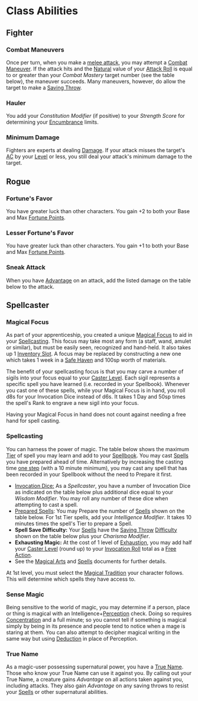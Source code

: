 # Class Abilities

## Fighter

### Combat Maneuvers
Once per turn, when you make a [melee attack](Combat.md#melee%20attacks), you may attempt a [Combat Maneuver](Combat.md#combat%20maneuvers).  If the attack hits and the [Natural](CoreRules.md#Natural%20Roll) value of your [Attack Roll](CoreRules.md#attack%20roll) is equal to or greater than your *Combat Mastery* target number (see the table below), the maneuver succeeds.  Many maneuvers, however, do allow the target to make a [Saving Throw](CoreRules.md#saving%20throw).

### Hauler
You add your *Constitution Modifier* (if positive) to your *Strength Score* for determining your [Encumbrance](EncumbranceAndEquipment.md#encumbrance) limits.

### Minimum Damage
Fighters are experts at dealing [Damage](Combat.md#damage).  If your attack misses the target's [AC](Combat.md#attacking%20an%20enemy) by your [Level](ExperienceAndLevels.md) or less, you still deal your attack's minimum damage to the target.

## Rogue

### Fortune's Favor
You have greater luck than other characters. You gain +2 to both your Base and Max [Fortune Points](CoreRules.md#fortune).

### Lesser Fortune's Favor
You have greater luck than other characters. You gain +1 to both your Base and Max [Fortune Points](CoreRules.md#fortune).

### Sneak Attack
When you have [Advantage](CoreRules.md#advantage%20and%20disadvantage) on an attack, add the listed damage on the table below to the attack.

## Spellcaster

### Magical Focus
As part of your apprenticeship, you created a unique [Magical Focus](MagicalArts.md#magical%20focus) to aid in your [Spellcasting](MagicalArts.md).  This focus may take most any form (a staff, wand, amulet or similar), but must be easily seen, recognized and hand-held.  It also takes up 1 [Inventory Slot](EncumbranceAndEquipment.md#encumbrance).  A focus may be replaced by constructing a new one which takes 1 week in a [Safe Haven](Combat.md#extended%20rest) and 100sp worth of materials.

The benefit of your spellcasting focus is that you may carve a number of sigils into your focus equal to your [Caster Level](Glossary.md#caster%20level).  Each sigil represents a specific spell you have learned (i.e. recorded in your Spellbook).  Whenever you cast one of these spells, while your Magical Focus is in hand, you roll d8s for your Invocation Dice instead of d6s.  It takes 1 Day and 50sp times the spell's Rank to engrave a new sigil into your focus.

Having your Magical Focus in hand does not count against needing a free hand for spell casting.

### Spellcasting
You can harness the power of magic.  The table below shows the maximum [Tier](Spells.md#tier) of spell you may learn and add to your [Spellbook](MagicalArts.md#spellbooks).  You may cast [Spells](magic/Spells.md) you have prepared ahead of time.  Alternatively by increasing the casting time [one step](CoreRules.md#time%20steps) (with a 10 minute minimum), you may cast any spell that has been recorded in your Spellbook without the need to Prepare it first.
- [Invocation Dice:](MagicalArts.md#the%20invocation%20roll)  As a *Spellcaster*, you have a number of Invocation Dice as indicated on the table below plus additional dice equal to your *Wisdom Modifier*.  You may roll any number of these dice when attempting to cast a spell.
- [Prepared Spells](magic/MagicalArts.md#Preparing%20Spells):  You may Prepare the number of [Spells](magic/Spells.md) shown on the table below.  For 1st Tier spells, add your *Intelligence Modifier*.  It takes 10 minutes times the spell's Tier to prepare a Spell.
- **Spell Save Difficulty:** Your [Spells](magic/Spells.md) have the [Saving Throw](CoreRules.md#saving%20throw) [Difficulty](CoreRules.md#difficulty) shown on the table below plus your *Charisma Modifier*.
- **Exhausting Magic:**  At the cost of 1 level of [Exhaustion](Combat.md#Exhaustion), you may add half your [Caster Level](Glossary.md#caster%20level) (round up) to your [Invocation Roll](MagicalArts.md#the%20invocation%20roll) total as a [Free Action](Combat.md#free%20actions).
- See the [Magical Arts](magic/MagicalArts.md) and [Spells](magic/Spells.md) documents for further details.

At 1st level, you must select the [Magical Tradition](MagicalArts.md#traditions) your character follows.  This will determine which spells they have access to.

### Sense Magic
Being sensitive to the world of magic, you may determine if a person, place or thing is magical with an Intelligence+[Perception](Skills.md#perception) check.  Doing so requires [Concentration](Combat.md#concentrating) and a full minute; so you cannot tell if something is magical simply by being in its presence and people tend to notice when a mage is staring at them.  You can also attempt to decipher magical writing in the same way but using [Deduction](Skills.md#deduction) in place of Perception.

### True Name
As a magic-user possessing supernatural power, you have a [True Name](CoreRules.md#names).  Those who know your True Name can use it against you.  By calling out your True Name, a creature gains *Advantage* on all actions taken against you, including attacks.  They also gain *Advantage* on any saving throws to resist your [Spells](magic/Spells.md) or other supernatural abilities.
